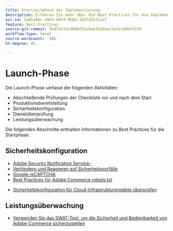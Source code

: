 ```yaml
---
title: Startzeitphase der Implementierung
description: Erfahren Sie mehr über die Best Practices für die Implementierung in der Anfangsphase von Adobe Commerce-Projekten.
exl-id: 2e85346c-2063-49c9-9b8d-1b5fdd3f1cef
feature: Best Practices
source-git-commit: 94d7a57dcd006251e8eefbdb4ec3a5e140bf43f9
workflow-type: tm+mt
source-wordcount: '101'
ht-degree: 0%

---
```


# Launch-Phase

Die Launch-Phase umfasst die folgenden Aktivitäten:

- Abschließende Prüfungen der Checkliste vor und nach dem Start
- Produktionsbereitstellung
- Sicherheitskonfiguration
- Dienstüberprüfung
- Leistungsüberwachung

Die folgenden Abschnitte enthalten Informationen zu Best Practices für die Startphase.

## Sicherheitskonfiguration

- [Adobe Security Notification Service-&#x200B;](security-notification-service.md)
- [Verhindern und Reagieren auf Sicherheitsvorfälle](prevent-respond-security-incident.md)
- [Google reCAPTCHA](https://docs.magento.com/user-guide/stores/security-google-recaptcha.html)
- [Best Practices für Adobe Commerce robots.txt &#x200B;](robots-txt.md)
<!-- - [Install the latest security patches](https://helpx.adobe.com/security/products/magento/apsb22-12.html) - CTAG deck -->
- [Sicherheitskonfiguration für Cloud-Infrastrukturprojekte überprüfen](https://devdocs.magento.com/cloud/live/site-launch-checklist.html#security-configuration)

## Leistungsüberwachung

- [Verwenden Sie das SWAT-Tool, um die Sicherheit und Bedienbarkeit von Adobe Commerce sicherzustellen](../../../tools/site-wide-analysis-tool/intro.md#integrations-with-other-adobe-commerce-support-tools)
